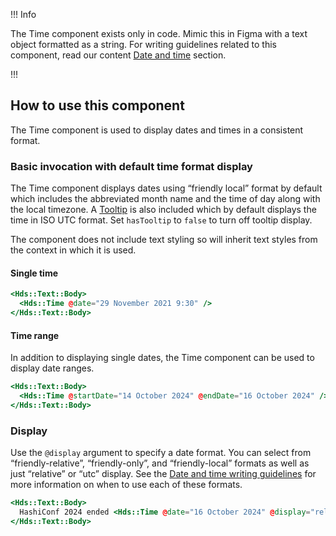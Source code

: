!!! Info

The Time component exists only in code. Mimic this in Figma with a text object formatted as a string. For writing guidelines related to this component, read our content [Date and time](/content/components/date-and-time) section.

!!!

## How to use this component

The Time component is used to display dates and times in a consistent format.

### Basic invocation with default time format display

The Time component displays dates using “friendly local” format by default which includes the abbreviated month name and the time of day along with the local timezone. A [Tooltip](/components/tooltip) is also included which by default displays the time in ISO UTC format. Set `hasTooltip` to `false` to turn off tooltip display.

The component does not include text styling so will inherit text styles from the context in which it is used.

#### Single time

```handlebars
<Hds::Text::Body>
  <Hds::Time @date="29 November 2021 9:30" />
</Hds::Text::Body>
```

#### Time range

In addition to displaying single dates, the Time component can be used to display date ranges.

```handlebars
<Hds::Text::Body>
  <Hds::Time @startDate="14 October 2024" @endDate="16 October 2024" />
</Hds::Text::Body>
```

### Display

Use the `@display` argument to specify a date format. You can select from “friendly-relative”, “friendly-only”, and “friendly-local” formats as well as just “relative” or “utc” display. See the [Date and time writing guidelines](/content/components/date-and-time) for more information on when to use each of these formats.


```handlebars
<Hds::Text::Body>
  HashiConf 2024 ended <Hds::Time @date="16 October 2024" @display="relative" />.
</Hds::Text::Body>
```
